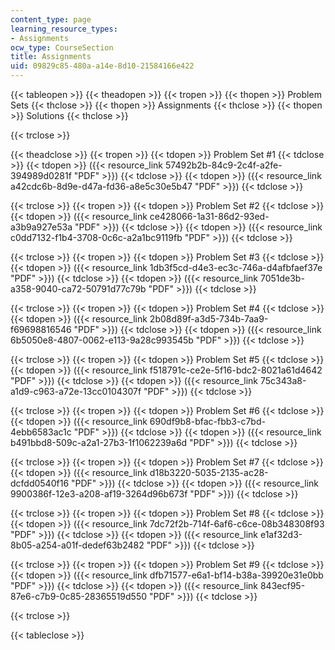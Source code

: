 ```yaml
---
content_type: page
learning_resource_types:
- Assignments
ocw_type: CourseSection
title: Assignments
uid: 09829c85-480a-a14e-8d10-21584166e422
---
```


{{< tableopen >}}
{{< theadopen >}}
{{< tropen >}}
{{< thopen >}}
Problem Sets
{{< thclose >}}
{{< thopen >}}
Assignments
{{< thclose >}}
{{< thopen >}}
Solutions
{{< thclose >}}

{{< trclose >}}

{{< theadclose >}}
{{< tropen >}}
{{< tdopen >}}
Problem Set #1
{{< tdclose >}}
{{< tdopen >}}
({{< resource_link 57492b2b-84c9-2c4f-a2fe-394989d0281f "PDF" >}})
{{< tdclose >}}
{{< tdopen >}}
({{< resource_link a42cdc6b-8d9e-d47a-fd36-a8e5c30e5b47 "PDF" >}})
{{< tdclose >}}

{{< trclose >}}
{{< tropen >}}
{{< tdopen >}}
Problem Set #2
{{< tdclose >}}
{{< tdopen >}}
({{< resource_link ce428066-1a31-86d2-93ed-a3b9a927e53a "PDF" >}})
{{< tdclose >}}
{{< tdopen >}}
({{< resource_link c0dd7132-f1b4-3708-0c6c-a2a1bc9119fb "PDF" >}})
{{< tdclose >}}

{{< trclose >}}
{{< tropen >}}
{{< tdopen >}}
Problem Set #3
{{< tdclose >}}
{{< tdopen >}}
({{< resource_link 1db3f5cd-d4e3-ec3c-746a-d4afbfaef37e "PDF" >}})
{{< tdclose >}}
{{< tdopen >}}
({{< resource_link 7051de3b-a358-9040-ca72-50791d77c79b "PDF" >}})
{{< tdclose >}}

{{< trclose >}}
{{< tropen >}}
{{< tdopen >}}
Problem Set #4
{{< tdclose >}}
{{< tdopen >}}
({{< resource_link 2b08d89f-a3d5-734b-7aa9-f69698816546 "PDF" >}})
{{< tdclose >}}
{{< tdopen >}}
({{< resource_link 6b5050e8-4807-0062-e113-9a28c993545b "PDF" >}})
{{< tdclose >}}

{{< trclose >}}
{{< tropen >}}
{{< tdopen >}}
Problem Set #5
{{< tdclose >}}
{{< tdopen >}}
({{< resource_link f518791c-ce2e-5f16-bdc2-8021a61d4642 "PDF" >}})
{{< tdclose >}}
{{< tdopen >}}
({{< resource_link 75c343a8-a1d9-c963-a72e-13cc0104307f "PDF" >}})
{{< tdclose >}}

{{< trclose >}}
{{< tropen >}}
{{< tdopen >}}
Problem Set #6
{{< tdclose >}}
{{< tdopen >}}
({{< resource_link 690df9b8-bfac-fbb3-c7bd-4ebb6583ac1c "PDF" >}})
{{< tdclose >}}
{{< tdopen >}}
({{< resource_link b491bbd8-509c-a2a1-27b3-1f1062239a6d "PDF" >}})
{{< tdclose >}}

{{< trclose >}}
{{< tropen >}}
{{< tdopen >}}
Problem Set #7
{{< tdclose >}}
{{< tdopen >}}
({{< resource_link d18b3220-5035-2135-ac28-dcfdd0540f16 "PDF" >}})
{{< tdclose >}}
{{< tdopen >}}
({{< resource_link 9900386f-12e3-a208-af19-3264d96b673f "PDF" >}})
{{< tdclose >}}

{{< trclose >}}
{{< tropen >}}
{{< tdopen >}}
Problem Set #8
{{< tdclose >}}
{{< tdopen >}}
({{< resource_link 7dc72f2b-714f-6af6-c6ce-08b348308f93 "PDF" >}})
{{< tdclose >}}
{{< tdopen >}}
({{< resource_link e1af32d3-8b05-a254-a01f-dedef63b2482 "PDF" >}})
{{< tdclose >}}

{{< trclose >}}
{{< tropen >}}
{{< tdopen >}}
Problem Set #9
{{< tdclose >}}
{{< tdopen >}}
({{< resource_link dfb71577-e6a1-bf14-b38a-39920e31e0bb "PDF" >}})
{{< tdclose >}}
{{< tdopen >}}
({{< resource_link 843ecf95-87e6-c7b9-0c85-28365519d550 "PDF" >}})
{{< tdclose >}}

{{< trclose >}}

{{< tableclose >}}